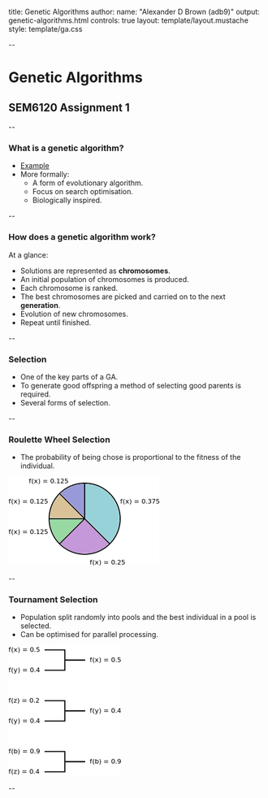 title: Genetic Algorithms
author:
  name: "Alexander D Brown (adb9)"
output: genetic-algorithms.html
controls: true
layout: template/layout.mustache
style: template/ga.css

--

# Genetic Algorithms
## SEM6120 Assignment 1

--

### What is a genetic algorithm?

* [Example](http://boxcar2d.com/)
* More formally:
  * A form of evolutionary algorithm.
  * Focus on search optimisation.
  * Biologically inspired.

--

### How does a genetic algorithm work?

At a glance:

* Solutions are represented as **chromosomes**.
* An initial population of chromosomes is produced.
* Each chromosome is ranked.
* The best chromosomes are picked and carried on to the next **generation**.
* Evolution of new chromosomes.
* Repeat until finished.

--

### Selection

* One of the key parts of a GA.
* To generate good offspring a method of selecting good parents is required.
* Several forms of selection.

--

### Roulette Wheel Selection

* The probability of being chose is proportional to the fitness of the 
  individual.

![Roulette Wheel Selection](img/roulette-wheel.png "Roulette Wheel Selection")

--

### Tournament Selection

* Population split randomly into pools and the best individual in a   pool is 
  selected.
* Can be optimised for parallel processing.

![Tournament Selection](./img/tournament.png "Tournament Selection")

--


